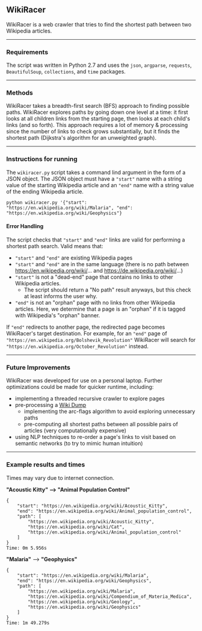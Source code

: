 ## WikiRacer
WikiRacer is a web crawler that tries to find the shortest path between two Wikipedia articles.

***

### Requirements
The script was written in Python 2.7 and uses the `json`, `argparse`, `requests`, `BeautifulSoup`, `collections`, and `time` packages.

***

### Methods
WikiRacer takes a breadth-first search (BFS) approach to finding possible paths. WikiRacer explores paths by going down one level at a time: it first looks at all children links from the starting page, then looks at each child's links (and so forth). This approach requires a lot of memory & processing since the number of links to check grows substantially, but it finds the shortest path (Dijkstra's algorithm for an unweighted graph).

***

### Instructions for running
The `wikiracer.py` script takes a command lind argument in the form of a JSON object. The JSON object must have a `"start"` name with a string value of the starting Wikipedia article and an `"end"` name with a string value of the ending Wikipedia article.

```
python wikiracer.py '{"start": "https://en.wikipedia.org/wiki/Malaria", "end": "https://en.wikipedia.org/wiki/Geophysics"}
```

#### Error Handling
The script checks that `"start"` and `"end"` links are valid for performing a shortest path search. Valid means that:
+ `"start"` and `"end"` are existing Wikipedia pages
+ `"start"` and `"end"` are in the same language (there is no path between https://en.wikipedia.org/wiki/... and https://de.wikipedia.org/wiki/...)
+ `"start"` is not a "dead-end" page that contains no links to other Wikipedia articles.
  + The script should return a "No path" result anyways, but this check at least informs the user why.
+ `"end"` is not an "orphan" page with no links from other Wikipedia articles. Here, we determine that a page is an "orphan" if it is tagged with Wikipedia's "orphan" banner.

If `"end"` redirects to another page, the redirected page becomes WikiRacer's target destination. For example, for an `"end"` page of `"https://en.wikipedia.org/Bolshevik_Revolution"` WikiRacer will search for `"https://en.wikipedia.org/October_Revolution"` instead.

***

### Future Improvements
WikiRacer was developed for use on a personal laptop.  Further optimizations could be made for quicker runtime, including:
+ implementing a threaded recursive crawler to explore pages
+ pre-processing a [Wiki Dump](https://dumps.wikimedia.org/backup-index.html)
  + implementing the arc-flags algorithm to avoid exploring unnecessary paths
  + pre-computing all shortest paths between all possible pairs of articles (very computationally expensive)
+ using NLP techniques to re-order a page's links to visit based on semantic networks (to try to mimic human intuition)

***

### Example results and times
Times may vary due to internet connection.

**"Acoustic Kitty" --> "Animal Population Control"**
```
{
    "start": "https://en.wikipedia.org/wiki/Acoustic_Kitty",
    "end": "https://en.wikipedia.org/wiki/Animal_population_control",
    "path": [
        "https://en.wikipedia.org/wiki/Acoustic_Kitty",
        "https://en.wikipedia.org/wiki/Cat",
        "https://en.wikipedia.org/wiki/Animal_population_control"
    ]
}
Time: 0m 5.956s
```

**"Malaria"** --> **"Geophysics"**
```
{
    "start": "https://en.wikipedia.org/wiki/Malaria",
    "end": "https://en.wikipedia.org/wiki/Geophysics",
    "path": [
        "https://en.wikipedia.org/wiki/Malaria",
        "https://en.wikipedia.org/wiki/Compendium_of_Materia_Medica",
        "https://en.wikipedia.org/wiki/Geology",
        "https://en.wikipedia.org/wiki/Geophysics"
    ]
}
Time: 1m 49.279s
```
